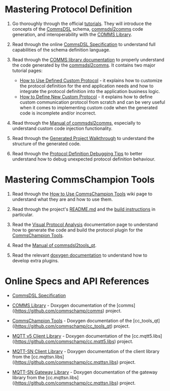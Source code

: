 # Mastering Protocol Definition

1. Go thoroughly through the official [tutorials](https://github.com/commschamp/cc_tutorial).
   They will introduce the concepts of the [CommsDSL](https://github.com/commschamp/CommsDSL-Specification)
   schema, [commsdsl2comms](https://github.com/commschamp/commsdsl) code generation,
   and interoperability with the [COMMS Library](https://github.com/commschamp/comms).

2. Read through the online [CommsDSL Specification](https://commschamp.github.io/commsdsl_spec) to
   understand full capabilities of the schema definition language.

3. Read through the [COMMS library documentation](https://commschamp.github.io/comms_doc) to
   properly understand the code generated by the [commsdsl2comms](https://github.com/commschamp/commsdsl).
   It contains two major tutorial pages:

   - [How to Use Defined Custom Protocol](https://commschamp.github.io/comms_doc/page_use_prot.html) -
     it explains how to customize the protocol definition for the end application needs and
     how to integrate the protocol definition into the
     application business logic.
   - [How to Define New Custom Protocol](https://commschamp.github.io/comms_doc/page_define_prot.html) -
     it explains how to define custom communication protocol
     from scratch and can be very useful when it comes to implementing custom code when the generated
     code is incomplete and/or incorrect.

4. Read through the [Manual of commsdsl2comms](https://github.com/commschamp/commsdsl/blob/master/doc/Manual_commsdsl2comms.md),
   especially to understand custom code injection functionality.

5. Read through the [Generated Project Walkthrough](https://github.com/commschamp/commsdsl/blob/master/doc/GeneratedProjectWalkthrough.md)
   to understand the structure of the generated code.

6. Read through the [Protocol Definition Debugging Tips](https://github.com/commschamp/commsdsl/blob/master/doc/DebugProtocolDef.md) to
   better understand how to debug unexpected protocol definition behaviour.


# Mastering CommsChampion Tools

1. Read through the [How to Use CommsChampion Tools](https://github.com/commschamp/cc_tools_qt/wiki/How-to-Use-CommsChampion-Tools)
   wiki page to understand what they are and how to use them.

2. Read through the project's [README.md](https://github.com/commschamp/cc_tools_qt) and the
   [build instructions](https://github.com/commschamp/cc_tools_qt?tab=readme-ov-file#how-to-build)
   in particular.

3. Read the [Visual Protocol Analysis](https://github.com/commschamp/commsdsl/blob/master/doc/VisualProtocolAnalysis.md)
   documentation page to understand how to generate the code and build the
   protocol plugin for the [CommsChampion Tools](https://github.com/commschamp/cc_tools_qt).

4. Read the [Manual of commsdsl2tools_qt](https://github.com/commschamp/commsdsl/blob/master/doc/Manual_commsdsl2tools_qt.md).

5. Read the relevant [doxygen documentation](https://commschamp.github.io/cc_tools_qt_doc/) to
   understand how to develop extra plugins.

# Online Specs and API References

- [CommsDSL Specification](https://commschamp.github.io/commsdsl_spec)

- [COMMS Library](https://commschamp.github.io/comms_doc/) - Doxygen documentation
  of the [comms]((https://github.com/commschamp/comms) project.

- [CommsChampion Tools](https://commschamp.github.io/cc_tools_qt_doc) - Doxygen documentation
  of the [cc_tools_qt]((https://github.com/commschamp/cc_tools_qt) project.

- [MQTT v5 Client Library](https://commschamp.github.io/cc_mqtt5_client_doc) - Doxygen documentation
  of the [cc.mqtt5.libs]((https://github.com/commschamp/cc.mqtt5.libs) project.

- [MQTT-SN Client Library](https://commschamp.github.io/cc_mqttsn_client_doc/) -
  Doxygen documentation of the client library from the
  [cc.mqttsn.libs]((https://github.com/commschamp/cc.mqttsn.libs) project.

- [MQTT-SN Gateway Library](https://commschamp.github.io/cc_mqttsn_gateway_doc/) -
  Doxygen documentation of the gateway library from the
  [cc.mqttsn.libs]((https://github.com/commschamp/cc.mqttsn.libs) project.


